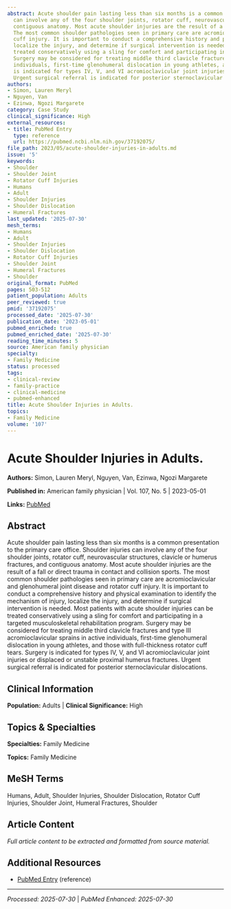 ```yaml
---
abstract: Acute shoulder pain lasting less than six months is a common presentation to the primary care office. Shoulder injuries
  can involve any of the four shoulder joints, rotator cuff, neurovascular structures, clavicle or humerus fractures, and
  contiguous anatomy. Most acute shoulder injuries are the result of a fall or direct trauma in contact and collision sports.
  The most common shoulder pathologies seen in primary care are acromioclavicular and glenohumeral joint disease and rotator
  cuff injury. It is important to conduct a comprehensive history and physical examination to identify the mechanism of injury,
  localize the injury, and determine if surgical intervention is needed. Most patients with acute shoulder injuries can be
  treated conservatively using a sling for comfort and participating in a targeted musculoskeletal rehabilitation program.
  Surgery may be considered for treating middle third clavicle fractures and type III acromioclavicular sprains in active
  individuals, first-time glenohumeral dislocation in young athletes, and those with full-thickness rotator cuff tears. Surgery
  is indicated for types IV, V, and VI acromioclavicular joint injuries or displaced or unstable proximal humerus fractures.
  Urgent surgical referral is indicated for posterior sternoclavicular dislocations.
authors:
- Simon, Lauren Meryl
- Nguyen, Van
- Ezinwa, Ngozi Margarete
category: Case Study
clinical_significance: High
external_resources:
- title: PubMed Entry
  type: reference
  url: https://pubmed.ncbi.nlm.nih.gov/37192075/
file_path: 2023/05/acute-shoulder-injuries-in-adults.md
issue: '5'
keywords:
- Shoulder
- Shoulder Joint
- Rotator Cuff Injuries
- Humans
- Adult
- Shoulder Injuries
- Shoulder Dislocation
- Humeral Fractures
last_updated: '2025-07-30'
mesh_terms:
- Humans
- Adult
- Shoulder Injuries
- Shoulder Dislocation
- Rotator Cuff Injuries
- Shoulder Joint
- Humeral Fractures
- Shoulder
original_format: PubMed
pages: 503-512
patient_population: Adults
peer_reviewed: true
pmid: '37192075'
processed_date: '2025-07-30'
publication_date: '2023-05-01'
pubmed_enriched: true
pubmed_enriched_date: '2025-07-30'
reading_time_minutes: 5
source: American family physician
specialty:
- Family Medicine
status: processed
tags:
- clinical-review
- family-practice
- clinical-medicine
- pubmed-enhanced
title: Acute Shoulder Injuries in Adults.
topics:
- Family Medicine
volume: '107'
---
```


# Acute Shoulder Injuries in Adults.

**Authors:** Simon, Lauren Meryl, Nguyen, Van, Ezinwa, Ngozi Margarete

**Published in:** American family physician | Vol. 107, No. 5 | 2023-05-01

**Links:** [PubMed](https://pubmed.ncbi.nlm.nih.gov/37192075/)

## Abstract

Acute shoulder pain lasting less than six months is a common presentation to the primary care office. Shoulder injuries can involve any of the four shoulder joints, rotator cuff, neurovascular structures, clavicle or humerus fractures, and contiguous anatomy. Most acute shoulder injuries are the result of a fall or direct trauma in contact and collision sports. The most common shoulder pathologies seen in primary care are acromioclavicular and glenohumeral joint disease and rotator cuff injury. It is important to conduct a comprehensive history and physical examination to identify the mechanism of injury, localize the injury, and determine if surgical intervention is needed. Most patients with acute shoulder injuries can be treated conservatively using a sling for comfort and participating in a targeted musculoskeletal rehabilitation program. Surgery may be considered for treating middle third clavicle fractures and type III acromioclavicular sprains in active individuals, first-time glenohumeral dislocation in young athletes, and those with full-thickness rotator cuff tears. Surgery is indicated for types IV, V, and VI acromioclavicular joint injuries or displaced or unstable proximal humerus fractures. Urgent surgical referral is indicated for posterior sternoclavicular dislocations.

## Clinical Information

**Population:** Adults | **Clinical Significance:** High

## Topics & Specialties

**Specialties:** Family Medicine

**Topics:** Family Medicine

## MeSH Terms

Humans, Adult, Shoulder Injuries, Shoulder Dislocation, Rotator Cuff Injuries, Shoulder Joint, Humeral Fractures, Shoulder

## Article Content

*Full article content to be extracted and formatted from source material.*

## Additional Resources

- [PubMed Entry](https://pubmed.ncbi.nlm.nih.gov/37192075/) (reference)

---

*Processed: 2025-07-30* | *PubMed Enhanced: 2025-07-30*
